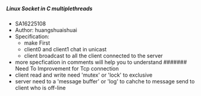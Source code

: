 ##### Linux Socket in C multiplethreads
- SA16225108
- Author: huangshuaishuai
- Specification:
   - make First
   - client0 and client1 chat in unicast
   - client broadcast to all the client connected to the server
- more specfication in comments will help you to understand
####### Need To Improvement for Tcp connection
- client read and write need 'mutex' or 'lock' to exclusive
- server need to a 'message buffer' or 'log' to cahche to message send to client who is off-line 
